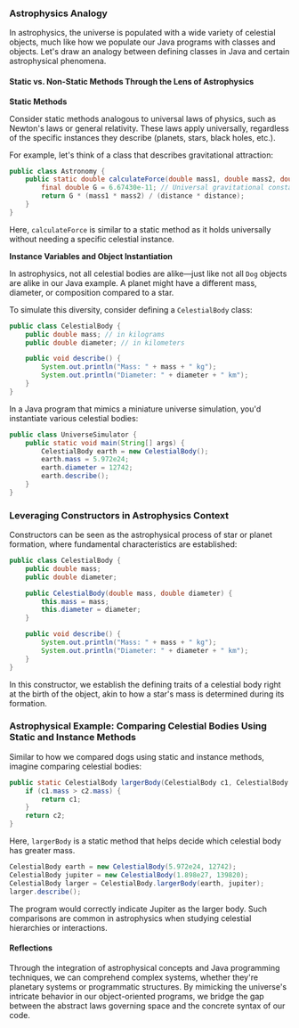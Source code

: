 ### Astrophysics Analogy

In astrophysics, the universe is populated with a wide variety of celestial objects, much like how we populate our Java programs with classes and objects. Let's draw an analogy between defining classes in Java and certain astrophysical phenomena.

#### Static vs. Non-Static Methods Through the Lens of Astrophysics

**Static Methods**

Consider static methods analogous to universal laws of physics, such as Newton's laws or general relativity. These laws apply universally, regardless of the specific instances they describe (planets, stars, black holes, etc.).

For example, let's think of a class that describes gravitational attraction:

```java
public class Astronomy {
    public static double calculateForce(double mass1, double mass2, double distance) {
        final double G = 6.67430e-11; // Universal gravitational constant
        return G * (mass1 * mass2) / (distance * distance);
    }
}
```

Here, `calculateForce` is similar to a static method as it holds universally without needing a specific celestial instance.

**Instance Variables and Object Instantiation**

In astrophysics, not all celestial bodies are alike—just like not all `Dog` objects are alike in our Java example. A planet might have a different mass, diameter, or composition compared to a star.

To simulate this diversity, consider defining a `CelestialBody` class:

```java
public class CelestialBody {
    public double mass; // in kilograms
    public double diameter; // in kilometers

    public void describe() {
        System.out.println("Mass: " + mass + " kg");
        System.out.println("Diameter: " + diameter + " km");
    }
}
```

In a Java program that mimics a miniature universe simulation, you'd instantiate various celestial bodies:

```java
public class UniverseSimulator {
    public static void main(String[] args) {
        CelestialBody earth = new CelestialBody();
        earth.mass = 5.972e24;
        earth.diameter = 12742;
        earth.describe();
    }
}
```

### Leveraging Constructors in Astrophysics Context

Constructors can be seen as the astrophysical process of star or planet formation, where fundamental characteristics are established:

```java
public class CelestialBody {
    public double mass;
    public double diameter;

    public CelestialBody(double mass, double diameter) {
        this.mass = mass;
        this.diameter = diameter;
    }

    public void describe() {
        System.out.println("Mass: " + mass + " kg");
        System.out.println("Diameter: " + diameter + " km");
    }
}
```

In this constructor, we establish the defining traits of a celestial body right at the birth of the object, akin to how a star's mass is determined during its formation.

### Astrophysical Example: Comparing Celestial Bodies Using Static and Instance Methods

Similar to how we compared dogs using static and instance methods, imagine comparing celestial bodies:

```java
public static CelestialBody largerBody(CelestialBody c1, CelestialBody c2) {
    if (c1.mass > c2.mass) {
        return c1;
    }
    return c2;
}
```

Here, `largerBody` is a static method that helps decide which celestial body has greater mass.

```java
CelestialBody earth = new CelestialBody(5.972e24, 12742);
CelestialBody jupiter = new CelestialBody(1.898e27, 139820);
CelestialBody larger = CelestialBody.largerBody(earth, jupiter);
larger.describe();
```

The program would correctly indicate Jupiter as the larger body. Such comparisons are common in astrophysics when studying celestial hierarchies or interactions.

#### Reflections

Through the integration of astrophysical concepts and Java programming techniques, we can comprehend complex systems, whether they're planetary systems or programmatic structures. By mimicking the universe's intricate behavior in our object-oriented programs, we bridge the gap between the abstract laws governing space and the concrete syntax of our code.